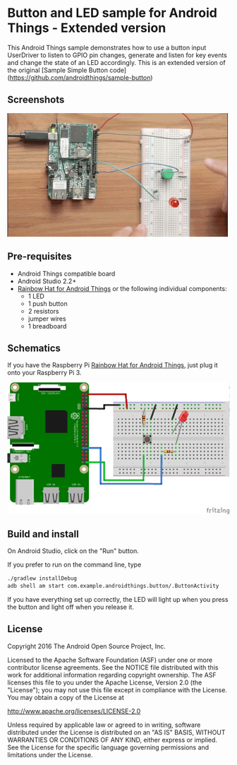 # Button and LED sample for Android Things - Extended version

This Android Things sample demonstrates how to use a button input
UserDriver to listen to GPIO pin changes, generate and listen for key events
and change the state of an LED accordingly. This is an extended version of the 
original [Sample Simple Button code] (https://github.com/androidthings/sample-button)

## Screenshots

![Demo](demo1.gif)

## Pre-requisites

- Android Things compatible board
- Android Studio 2.2+
- [Rainbow Hat for Android Things](https://shop.pimoroni.com/products/rainbow-hat-for-android-things) or the following individual components:
    - 1 LED
    - 1 push button
    - 2 resistors
    - jumper wires
    - 1 breadboard

## Schematics

If you have the Raspberry Pi [Rainbow Hat for Android Things](https://shop.pimoroni.com/products/rainbow-hat-for-android-things), just plug it onto your Raspberry Pi 3.

![Schematics for Raspberry Pi 3](rpi3_schematics.png)

## Build and install

On Android Studio, click on the "Run" button.

If you prefer to run on the command line, type

```bash
./gradlew installDebug
adb shell am start com.example.androidthings.button/.ButtonActivity
```

If you have everything set up correctly, the LED will light up when you press
the button and light off when you release it.

## License

Copyright 2016 The Android Open Source Project, Inc.

Licensed to the Apache Software Foundation (ASF) under one or more contributor
license agreements.  See the NOTICE file distributed with this work for
additional information regarding copyright ownership.  The ASF licenses this
file to you under the Apache License, Version 2.0 (the "License"); you may not
use this file except in compliance with the License.  You may obtain a copy of
the License at

  http://www.apache.org/licenses/LICENSE-2.0

Unless required by applicable law or agreed to in writing, software
distributed under the License is distributed on an "AS IS" BASIS, WITHOUT
WARRANTIES OR CONDITIONS OF ANY KIND, either express or implied.  See the
License for the specific language governing permissions and limitations under
the License.
